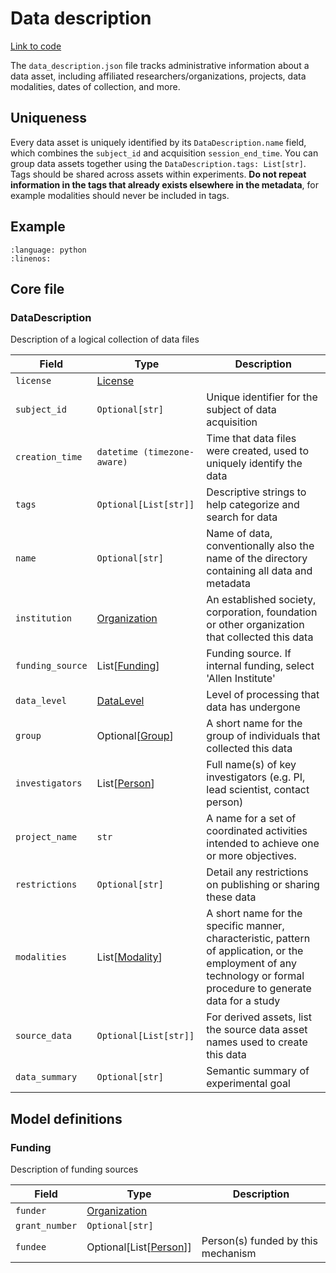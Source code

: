 # Data description

[Link to code](https://github.com/AllenNeuralDynamics/aind-data-schema/blob/dev/src/aind_data_schema/core/data_description.py)

The `data_description.json` file tracks administrative information about a data asset, including affiliated researchers/organizations, projects, data modalities, dates of collection, and more.

## Uniqueness

Every data asset is uniquely identified by its `DataDescription.name` field, which combines the `subject_id` and acquisition `session_end_time`. You can group data assets together using the `DataDescription.tags: List[str]`. Tags should be shared across assets within experiments. **Do not repeat information in the tags that already exists elsewhere in the metadata**, for example modalities should never be included in tags.

## Example

```{literalinclude} ../../examples/data_description.py
:language: python
:linenos:
```

## Core file

### DataDescription

Description of a logical collection of data files

| Field | Type | Description |
|-------|------|-------------|
| `license` | [License](aind_data_schema_models/licenses.md#license) |  |
| `subject_id` | `Optional[str]` | Unique identifier for the subject of data acquisition |
| `creation_time` | `datetime (timezone-aware)` | Time that data files were created, used to uniquely identify the data |
| `tags` | `Optional[List[str]]` | Descriptive strings to help categorize and search for data |
| `name` | `Optional[str]` | Name of data, conventionally also the name of the directory containing all data and metadata |
| `institution` | [Organization](aind_data_schema_models/organizations.md#organization) | An established society, corporation, foundation or other organization that collected this data |
| `funding_source` | List[[Funding](data_description.md#funding)] | Funding source. If internal funding, select 'Allen Institute' |
| `data_level` | [DataLevel](aind_data_schema_models/data_name_patterns.md#datalevel) | Level of processing that data has undergone |
| `group` | Optional[[Group](aind_data_schema_models/data_name_patterns.md#group)] | A short name for the group of individuals that collected this data |
| `investigators` | List[[Person](components/identifiers.md#person)] | Full name(s) of key investigators (e.g. PI, lead scientist, contact person) |
| `project_name` | `str` | A name for a set of coordinated activities intended to achieve one or more objectives. |
| `restrictions` | `Optional[str]` | Detail any restrictions on publishing or sharing these data |
| `modalities` | List[[Modality](aind_data_schema_models/modalities.md#modality)] | A short name for the specific manner, characteristic, pattern of application, or the employment of any technology or formal procedure to generate data for a study |
| `source_data` | `Optional[List[str]]` | For derived assets, list the source data asset names used to create this data |
| `data_summary` | `Optional[str]` | Semantic summary of experimental goal |


## Model definitions

### Funding

Description of funding sources

| Field | Type | Description |
|-------|------|-------------|
| `funder` | [Organization](aind_data_schema_models/organizations.md#organization) |  |
| `grant_number` | `Optional[str]` |  |
| `fundee` | Optional[List[[Person](components/identifiers.md#person)]] | Person(s) funded by this mechanism |
